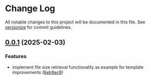 # Change Log

All notable changes to this project will be documented in this file. See [versionize](https://github.com/versionize/versionize) for commit guidelines.

<a name="0.0.1"></a>
## [0.0.1](https://www.github.com/ggwozdz90/csharp-project-template/releases/tag/v0.0.1) (2025-02-03)

### Features

* implement file size retrieval functionality as example for template improvements ([6eb9ac6](https://www.github.com/ggwozdz90/csharp-project-template/commit/6eb9ac6e22ef8a77953c2f76126471b4f2291be4))

